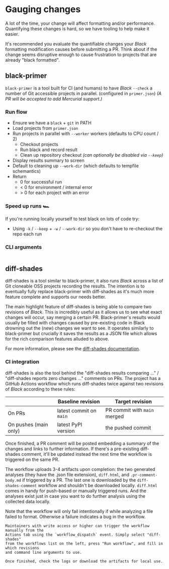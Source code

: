 # Gauging changes

A lot of the time, your change will affect formatting and/or performance. Quantifying
these changes is hard, so we have tooling to help make it easier.

It's recommended you evaluate the quantifiable changes your _Black_ formatting
modification causes before submitting a PR. Think about if the change seems disruptive
enough to cause frustration to projects that are already "black formatted".

## black-primer

`black-primer` is a tool built for CI (and humans) to have _Black_ `--check` a number of
Git accessible projects in parallel. (configured in `primer.json`) _(A PR will be
accepted to add Mercurial support.)_

### Run flow

- Ensure we have a `black` + `git` in PATH
- Load projects from `primer.json`
- Run projects in parallel with `--worker` workers (defaults to CPU count / 2)
  - Checkout projects
  - Run black and record result
  - Clean up repository checkout _(can optionally be disabled via `--keep`)_
- Display results summary to screen
- Default to cleaning up `--work-dir` (which defaults to tempfile schemantics)
- Return
  - 0 for successful run
  - \< 0 for environment / internal error
  - \> 0 for each project with an error

### Speed up runs 🏎

If you're running locally yourself to test black on lots of code try:

- Using `-k` / `--keep` + `-w` / `--work-dir` so you don't have to re-checkout the repo
  each run

### CLI arguments

```{program-output} black-primer --help

```

## diff-shades

diff-shades is a tool similar to black-primer, it also runs _Black_ across a list of Git
cloneable OSS projects recording the results. The intention is to eventually fully
replace black-primer with diff-shades as it's much more feature complete and supports
our needs better.

The main highlight feature of diff-shades is being able to compare two revisions of
_Black_. This is incredibly useful as it allows us to see what exact changes will occur,
say merging a certain PR. Black-primer's results would usually be filled with changes
caused by pre-existing code in Black drowning out the (new) changes we want to see. It
operates similarly to black-primer but crucially it saves the results as a JSON file
which allows for the rich comparison features alluded to above.

For more information, please see the [diff-shades documentation][diff-shades].

### CI integration

diff-shades is also the tool behind the "diff-shades results comparing ..." /
"diff-shades reports zero changes ..." comments on PRs. The project has a GitHub Actions
workflow which runs diff-shades twice against two revisions of _Black_ according to
these rules:

|                       | Baseline revision       | Target revision              |
| --------------------- | ----------------------- | ---------------------------- |
| On PRs                | latest commit on `main` | PR commit with `main` merged |
| On pushes (main only) | latest PyPI version     | the pushed commit            |

Once finished, a PR comment will be posted embedding a summary of the changes and links
to further information. If there's a pre-existing diff-shades comment, it'll be updated
instead the next time the workflow is triggered on the same PR.

The workflow uploads 3-4 artifacts upon completion: the two generated analyses (they
have the .json file extension), `diff.html`, and `.pr-comment-body.md` if triggered by a
PR. The last one is downloaded by the `diff-shades-comment` workflow and shouldn't be
downloaded locally. `diff.html` comes in handy for push-based or manually triggered
runs. And the analyses exist just in case you want to do further analysis using the
collected data locally.

Note that the workflow will only fail intentionally if while analyzing a file failed to
format. Otherwise a failure indicates a bug in the workflow.

```{tip}
Maintainers with write access or higher can trigger the workflow manually from the
Actions tab using the `workflow_dispatch` event. Simply select "diff-shades"
from the workflows list on the left, press "Run workflow", and fill in which revisions
and command line arguments to use.

Once finished, check the logs or download the artifacts for local use.
```

[diff-shades]: https://github.com/ichard26/diff-shades#readme
